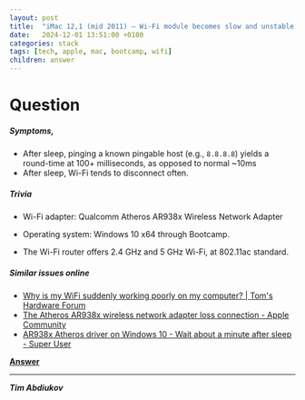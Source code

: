 ```yaml
---
layout: post
title:  "iMac 12,1 (mid 2011) – Wi-Fi module becomes slow and unstable after sleep on Windows 10 – question"
date:   2024-12-01 13:51:00 +0100
categories: stack
tags: [tech, apple, mac, bootcamp, wifi]
children: answer
---
```


# Question

##### Symptoms,
* After sleep, pinging a known pingable host (e.g., `8.8.8.8`) yields a round-time at 100+ milliseconds, as opposed to normal ~10ms
* After sleep, Wi-Fi tends to disconnect often.

##### Trivia

* Wi-Fi adapter: Qualcomm Atheros AR938x Wireless Network Adapter  
* Operating system: Windows 10 x64 through Bootcamp.

* The Wi-Fi router offers 2.4 GHz and 5 GHz Wi-Fi, at 802.11ac standard.

##### Similar issues online

* [Why is my WiFi suddenly working poorly on my computer? | Tom's Hardware Forum](https://forums.tomshardware.com/threads/why-is-my-wifi-suddenly-working-poorly-on-my-computer.3736084/)
* [The Atheros AR938x wireless network adapter loss connection - Apple Community](https://discussions.apple.com/thread/4226880)
* [AR938x Atheros driver on Windows 10 - Wait about a minute after sleep - Super User](https://superuser.com/q/1343217)

**[Answer](../apple-477103-answer)**

---------------------------------

***Tim Abdiukov***
